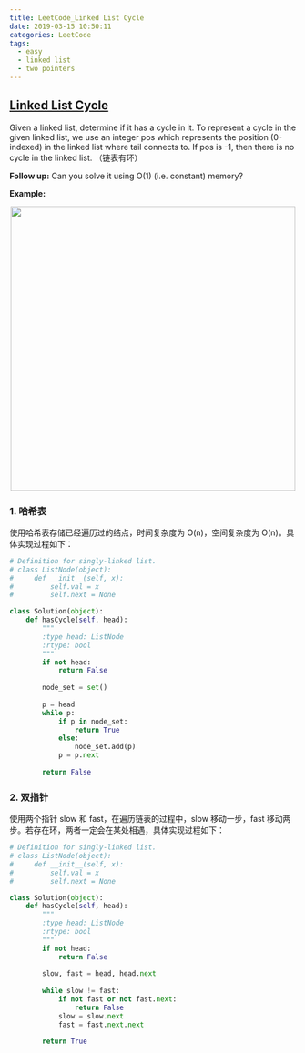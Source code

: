 ```yaml
---
title: LeetCode_Linked List Cycle
date: 2019-03-15 10:50:11
categories: LeetCode
tags: 
  - easy
  - linked list
  - two pointers
---
```


## [Linked List Cycle](https://leetcode.com/problems/linked-list-cycle/)

Given a linked list, determine if it has a cycle in it. To represent a cycle in the given linked list, we use an integer pos which represents the position (0-indexed) in the linked list where tail connects to. If pos is -1, then there is no cycle in the linked list.
（链表有环）

<!--more-->

**Follow up:** Can you solve it using O(1) (i.e. constant) memory?

**Example:** 

<div align=center>
	<img src="/images/leetcode_141.png" width = "500" align=center/>
</div>

### 1. 哈希表
使用哈希表存储已经遍历过的结点，时间复杂度为 O(n)，空间复杂度为 O(n)。具体实现过程如下：

```python
# Definition for singly-linked list.
# class ListNode(object):
#     def __init__(self, x):
#         self.val = x
#         self.next = None

class Solution(object):
    def hasCycle(self, head):
        """
        :type head: ListNode
        :rtype: bool
        """
        if not head:
            return False
        
        node_set = set()
        
        p = head
        while p:
            if p in node_set:
                return True
            else:
                node_set.add(p)
            p = p.next
        
        return False   
```

### 2. 双指针
使用两个指针 slow 和 fast，在遍历链表的过程中，slow 移动一步，fast 移动两步。若存在环，两者一定会在某处相遇，具体实现过程如下：

```python
# Definition for singly-linked list.
# class ListNode(object):
#     def __init__(self, x):
#         self.val = x
#         self.next = None

class Solution(object):
    def hasCycle(self, head):
        """
        :type head: ListNode
        :rtype: bool
        """
        if not head:
            return False
        
        slow, fast = head, head.next
        
        while slow != fast:
            if not fast or not fast.next:
                return False
            slow = slow.next
            fast = fast.next.next
        
        return True
```